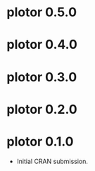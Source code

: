 # plotor 0.5.0

# plotor 0.4.0

# plotor 0.3.0

# plotor 0.2.0

# plotor 0.1.0

* Initial CRAN submission.
